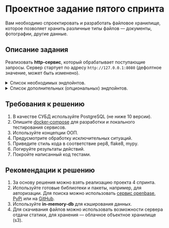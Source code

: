 # Проектное задание пятого спринта

Вам необходимо спроектировать и разработать файловое хранилище, которое позволяет хранить различные типы файлов — документы, фотографии, другие данные.

## Описание задания

Реализовать **http-сервис**, который обрабатывает поступающие запросы. Сервер стартует по адресу `http://127.0.0.1:8080` (дефолтное значение, может быть изменено).

<details>
<summary> Список необходимых эндпойнтов. </summary>

1. Статус активности связанных сервисов.

    <details>
    <summary> Описание изменений. </summary>

    ```
    GET /ping
    ```
    Получить информацию о времени доступа ко всем связанным сервисам, например, к БД, кэшам, примонтированным дискам и т.д.

    **Response**
    ```json
    {
        "db": 1.27,
        "cache": 1.89,
        ...
        "service-N": 0.56
    }
    ```
   </details>

   ![image](https://github.com/user-attachments/assets/0233a938-4107-4c72-b258-df2cb831fbbb)



2. Регистрация пользователя.

    <details>
    <summary> Описание изменений. </summary>

    ```
    POST /register
    ```
    Регистрация нового пользователя. Запрос принимает на вход логин и пароль для создания новой учетной записи.

    </details>


3. Авторизация пользователя.

    <details>
    <summary> Описание изменений. </summary>

    ```
    POST /auth
    ```
    Запрос принимает на вход логин и пароль учетной записи и возвращает авторизационный токен. Далее все запросы проверяют наличие токена в заголовках - `Authorization: Bearer <token>`

    </details>


4. Информация о загруженных файлах.

    <details>
    <summary> Описание изменений. </summary>

    ```
    GET /files/
    ```
    Вернуть информацию о ранее загруженных файлах. Доступно только авторизованному пользователю.

    **Response**
    ```json
    {
        "account_id": "AH4f99T0taONIb-OurWxbNQ6ywGRopQngc",
        "files": [
              {
                "id": "a19ad56c-d8c6-4376-b9bb-ea82f7f5a853",
                "name": "notes.txt",
                "created_ad": "2020-09-11T17:22:05Z",
                "path": "/homework/test-fodler/notes.txt",
                "size": 8512,
                "is_downloadable": true
              },
            ...
              {
                "id": "113c7ab9-2300-41c7-9519-91ecbc527de1",
                "name": "tree-picture.png",
                "created_ad": "2019-06-19T13:05:21Z",
                "path": "/homework/work-folder/environment/tree-picture.png",
                "size": 1945,
                "is_downloadable": true
              }
        ]
    }
    ```
    </details>
    
    ![image](https://github.com/user-attachments/assets/5d9850d1-c8c8-4dfc-a7c8-e4e4df824b15)



5. Загрузить файл в хранилище.

    <details>
    <summary> Описание изменений. </summary>

    ```
    POST /files/upload
    ```
    Метод загрузки файла в хранилище. Доступно только авторизованному пользователю.
    Для загрузки заполняется полный путь до файла, в который будет загружен/переписан загружаемый файл. Если нужные директории не существуют, то они должны быть созданы автоматически.
    Так же есть возможность указать только путь до директории. В этом случае имя создаваемого файла будет создано в соответствии с передаваемым именем файла.

    **Request**
    ```
    {
        "path": <full-path-to-file>||<path-to-folder>,
    }
    ```

    **Response**
    ```json
    {
        "id": "a19ad56c-d8c6-4376-b9bb-ea82f7f5a853",
        "name": "notes.txt",
        "created_ad": "2020-09-11T17:22:05Z",
        "path": "/homework/test-fodler/notes.txt",
        "size": 8512,
        "is_downloadable": true
    }
    ```
    </details>
    
    ![image](https://github.com/user-attachments/assets/d34c22ea-0c20-42c7-aa37-d71cb1c47d07)



6. Скачать загруженный файл.

    <details>
    <summary> Описание изменений. </summary>

    ```
    GET /files/download
    ```
    Скачивание ранее загруженного файла. Доступно только авторизованному пользователю.

    **Path parameters**
    ```
    /?path=<path-to-file>||<file-meta-id>
    ```
    Возможность скачивания есть как по переданному пути до файла, так и по идентификатору.
    </details>

    ![image](https://github.com/user-attachments/assets/a3e72624-dc9d-4790-b48c-c689268b3b58)



</details>



<details>
<summary> Список дополнительных (опциональных) эндпойнтов. </summary>


1. Добавление возможности скачивания в архиве.
   <details>

   <summary> Описание изменений. </summary>

    ```
    GET /files/download
    ```
    Path-параметр расширяется дополнительным параметром – `compression`. Доступно только авторизованному пользователю.

    Дополнительно в `path` можно указать как путь до директории, так и его **UUID**. При скачивании директории скачаются все файлы, находящиеся в ней.

    **Path parameters**
    ```
    /?path=[<path-to-file>||<file-meta-id>||<path-to-folder>||<folder-meta-id>] & compression"=[zip||tar||7z]
    ```
    </details>


2. Добавление информация об использовании пользователем дискового пространства.

    <details>
    <summary> Описание изменений. </summary>

    ```
    GET /user/status
    ```
    Вернуть информацию о статусе использования дискового пространства и ранее загруженных файлах. Доступно только авторизованному пользователю.

    **Response**
    ```json
    {
        "account_id": "taONIb-OurWxbNQ6ywGRopQngc",
        "info": {
            "root_folder_id": "19f25-3235641",
            "home_folder_id": "19f25-3235641"
        },
        "folders": [
            "root": {
                "allocated": "1000000",
                "used": "395870",
                "files": 89
            },
            "home": {
                "allocated": "1590",
                "used": "539",
                "files": 19
            },
            ...,
            "folder-188734": {
                "allocated": "300",
                "used": "79",
                "files": 2
          }
        ]
    }
    ```
    </details>


3. Добавление возможности поиска файлов по заданным параметрам.

    <details>
    <summary> Описание изменений. </summary>

    ```
    POST /files/search
    ```
    Вернуть информацию о загруженных файлах по заданным параметрам. Доступно только авторизованному пользователю.

    **Request**
    ```json
    {
        "options": {
            "path": <folder-id-to-search>,
            "extension": <file-extension>,
            "order_by": <field-to-order-search-result>,
            "limit": <max-number-of-results>
        },
        "query": "<any-text||regex>"
    }
    ```

    **Response**
    ```json
    {
        "mathes": [
              {
                "id": "113c7ab9-2300-41c7-9519-91ecbc527de1",
                "name": "tree-picture.png",
                "created_ad": "2019-06-19T13:05:21Z",
                "path": "/homework/work-folder/environment/tree-picture.png",
                "size": 1945,
                "is_downloadable": true
              },
            ...
        ]
    }
    ```
    </details>


4. Поддержка версионирования изменений файлов.

    <details>
    <summary> Описание изменений. </summary>

    ```
    POST /files/revisions
    ```
    Вернуть информацию об изменениях файла по заданным параметрам. Доступно только авторизованному пользователю.

    **Request**
    ```json
    {
        "path": <path-to-file>||<file-meta-id>,
        "limit": <max-number-of-results>
    }
    ```

    **Response**
    ```json
    {
        "revisions": [
              {
                "id": "b1863132-5db6-44fe-9d34-b944ab06ad81",
                "name": "presentation.pptx",
                "created_ad": "2020-09-11T17:22:05Z",
                "path": "/homework/learning/presentation.pptx",
                "size": 3496,
                "is_downloadable": true,
                "rev_id": "676ffc2a-a9a5-47f6-905e-99e024ca8ac8",
                "hash": "e3b0c44298fc1c149afbf4c8996fb92427ae41e4649b934ca495991b7852b855",
                "modified_at": "2020-09-21T05:13:49Z"
              },
            ...
        ]
    }
    ```
    </details>

</details>


## Требования к решению

1. В качестве СУБД используйте PostgreSQL (не ниже 10 версии).
2. Опишите [docker-compose](docker-compose.yml) для разработки и локального тестирования сервисов.
3. Используйте концепции ООП.
4. Предусмотрите обработку исключительных ситуаций.
5. Приведите стиль кода в соответствие pep8, flake8, mypy.
6. Логируйте результаты действий.
7. Покройте написанный код тестами.


## Рекомендации к решению

1. За основу решения можно взять реализацию проекта 4 спринта.
2. Используйте готовые библиотеки и пакеты, например, для авторизации. Для поиска можно использовать [сервис openbase](https://openbase.com/categories/python), [PyPi](https://pypi.org/) или на [GitHub](https://github.com/search?).
3. Используйте **in-memory-db** для кэширования данных.
4. Для скачивания файлов можно использовать возможности сервера отдачи статики, для хранения — облачное объектное хранилище (s3).
